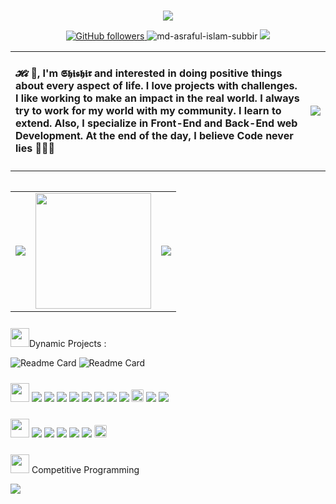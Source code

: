 
<br>
<p align="center"> 
<img src="https://i.postimg.cc/SKMwm7QV/meatbusters-bold-removebg-preview.png"  />

</p>
<p align="center"> 
<a href="https://github.com/Engg-Shishir?tab=followers" >
    <img alt="GitHub followers" src="https://img.shields.io/github/followers/Engg-Shishir?color=green&logo=github">
</a>
<img src="https://komarev.com/ghpvc/?username=Engg-Shishir&label=Profile%20views&color=0e75b6&style=flat" alt="md-asraful-islam-subbir" /> 
<a href="https://codeforces.com/profile/The-Silencer">
    <img height="" src="https://img.shields.io/badge/dynamic/json?style=flat&labelColor=black&color=%23ffa116&label=Solved&query=solved&url=https%3A%2F%2Fleetcode-badge.vercel.app%2Fapi%2Fusers%2Fengg-shishir&logo=leetcode&logoColor=yellow" />
</a>
</p>



<table>
<tr>
<td>
<h4>𝓗𝓲 👋, I'm 𝕾𝖍𝖎𝖘𝖍𝖎𝖗 and interested in doing positive things about every aspect of life. I love projects with challenges. I like working to make an impact in the real world. I always try to work for my world with my community. I learn to extend. Also, I specialize in Front-End and Back-End web Development. At the end of the day, I believe Code never lies 🏃🏾‍♂️</h4>
</td>
<td>
<img  src="https://shishircv.netlify.app/Asset/image/msb.png" />
</td>  
</tr>
<table>

  
  
<table>
<tr>
<td>
<img src="https://github-readme-stats.vercel.app/api?username=Engg-Shishir&show_icons=true&include_all_commits=true&theme=monokai&hide_border=true&count_private=true" />
</td>
<td><img  src="https://i.postimg.cc/JzVZbwH5/oie-21201818n9-QK4-Rk-C-1.gif" height="185px" /></td>
<td>
<img  src="https://github-readme-stats.vercel.app/api/top-langs/?username=Engg-Shishir&theme=monokai&hide_border=true" />
</td>  
</tr>
<table>

<img src="https://media.giphy.com/media/iY8CRBdQXODJSCERIr/giphy.gif" width="30px" style="margin-top:10px;">Dynamic Projects :

![Readme Card](https://github-readme-stats.vercel.app/api/pin/?username=Engg-Shishir&repo=The-Silencer&show_icons=true&theme=onedark&hide_border=true)
![Readme Card](https://github-readme-stats.vercel.app/api/pin/?username=Engg-Shishir&repo=Resume-Builder&show_icons=true&theme=onedark&hide_border=true)

<p align="left">
<img src="https://media.giphy.com/media/iY8CRBdQXODJSCERIr/giphy.gif" width="30px" style="margin-top:10px;">
<img src="https://shishircv.netlify.app/Asset/lang/c++.svg"/>
<img src="https://shishircv.netlify.app/Asset/lang/java.svg"/>
<img src="https://shishircv.netlify.app/Asset/lang/js.svg"/>
<img src="https://shishircv.netlify.app/Asset/lang/php.svg"/>
<img src="https://shishircv.netlify.app/Asset/lang/nodejs.svg"/>
<img src="https://shishircv.netlify.app/Asset/lang/react.svg"/>
<img src="https://shishircv.netlify.app/Asset/lang/python.svg"/>
<img src="https://shishircv.netlify.app/Asset/lang/mysql.svg"/>
<img style="height:20px; border-radius:2px" src="https://img.shields.io/badge/json%20web%20tokens-323330?style=for-the-badge&logo=json-web-tokens&logoColor=pink"/>
<img src="https://shishircv.netlify.app/Asset/lang/mongo.svg"/>
<img src="https://shishircv.netlify.app/Asset/lang/bootstrap.svg"/>

</p>


<p align="left">
<img src="https://media.giphy.com/media/iY8CRBdQXODJSCERIr/giphy.gif" width="30px" style="margin-top:10px;">
<img src="https://shishircv.netlify.app/Asset/tools/vscode.svg"/>
<img src="https://shishircv.netlify.app/Asset/tools/git.svg"/>
<img src="https://shishircv.netlify.app/Asset/tools/githubdesktop.svg"/>
<img src="https://shishircv.netlify.app/Asset/tools/postman.svg"/>
<img src="https://shishircv.netlify.app/Asset/tools/obs.svg"/>
<img style="height:20px; border-radius:2px" src="https://img.shields.io/badge/Figma-F24E1E?style=for-the-badge&logo=figma&logoColor=white"/>
</p>

<img src="https://media.giphy.com/media/iY8CRBdQXODJSCERIr/giphy.gif" width="30px" style="margin-top:10px;"> Competitive Programming
<p align="">
<a href="https://codeforces.com/profile/The-Silencer">
<img src="https://leetcard.jacoblin.cool/engg-shishir?theme=light&font=Karma&ext=contest" /></a></a><a href="https://leetcode.com/engg-shishir/">
</p>


    













